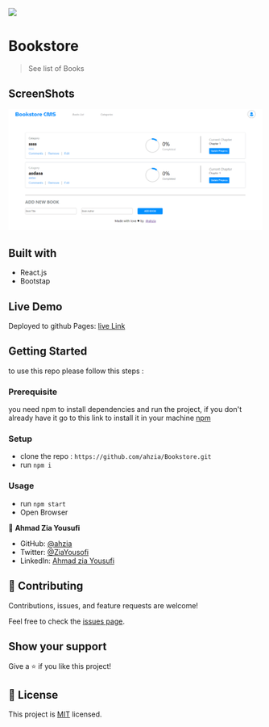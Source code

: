 
![](https://img.shields.io/badge/Microverse-blueviolet)

# Bookstore

> See list of Books

## ScreenShots
![Screenshot of the Project](./screenshot.png)

## Built with

- React.js
- Bootstap

## Live Demo

Deployed to github Pages: [live Link](https://ahzia.github.io/Bookstore)

## Getting Started

to use this repo please follow this steps : 

### Prerequisite
you need npm to install dependencies and run the project, if you don't already have it go to this link to install it in your machine [npm](https://docs.npmjs.com/downloading-and-installing-node-js-and-npm)

### Setup
- clone the repo : `https://github.com/ahzia/Bookstore.git`
- run `npm i`

### Usage
- run `npm start`
- Open Browser


👤 **Ahmad Zia Yousufi**
- GitHub: [@ahzia](https://github.com/ahzia)
- Twitter: [@ZiaYousofi](https://twitter.com/ZiaYousofi)
- LinkedIn: [Ahmad zia Yousufi](https://www.linkedin.com/in/ah-ziayosfi/)
## 🤝 Contributing

Contributions, issues, and feature requests are welcome!

Feel free to check the [issues page](../../issues/).

## Show your support

Give a ⭐️ if you like this project!

## 📝 License

This project is [MIT](./MIT.md) licensed.

